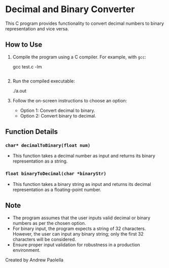# Decimal and Binary Converter

This C program provides functionality to convert decimal numbers to binary representation and vice versa.

## How to Use

1. Compile the program using a C compiler. For example, with `gcc`:

    
    gcc test.c -lm
    ```

2. Run the compiled executable:

   ./a.out

3. Follow the on-screen instructions to choose an option:
    - Option 1: Convert decimal to binary.
    - Option 2: Convert binary to decimal.

## Function Details

### `char* decimalToBinary(float num)`

- This function takes a decimal number as input and returns its binary representation as a string.

### `float binaryToDecimal(char *binaryStr)`

- This function takes a binary string as input and returns its decimal representation as a floating-point number.

## Note

- The program assumes that the user inputs valid decimal or binary numbers as per the chosen option.
- For binary input, the program expects a string of 32 characters. However, the user can input any binary string; only the first 32 characters will be considered.
- Ensure proper input validation for robustness in a production environment.

Created by Andrew Paolella 

